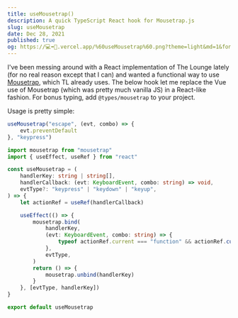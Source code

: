 ```yaml
---
title: useMousetrap()
description: A quick TypeScript React hook for Mousetrap.js
slug: useMousetrap
date: Dec 28, 2021
published: true
og: https://💻➡️📸.vercel.app/%60useMousetrap%60.png?theme=light&md=1&fontSize=100px&date=Dec%2029%2C%202021%0A
---
```


I've been messing around with a React implementation of The Lounge lately (for no real reason except that I can) and wanted a functional way to use [Mousetrap](https://craig.is/killing/mice), which TL already uses.  The below hook let me replace the Vue use of Mousetrap (which was pretty much vanilla JS) in a React-like fashion. For bonus typing, add `@types/mousetrap` to your project.

Usage is pretty simple:
```ts
useMousetrap("escape", (evt, combo) => {
	evt.preventDefault
}, "keypress")
```

```ts
import mousetrap from "mousetrap"
import { useEffect, useRef } from "react"

const useMousetrap = (
	handlerKey: string | string[],
	handlerCallback: (evt: KeyboardEvent, combo: string) => void,
	evtType?: "keypress" | "keydown" | "keyup",
) => {
	let actionRef = useRef(handlerCallback)

	useEffect(() => {
		mousetrap.bind(
			handlerKey,
			(evt: KeyboardEvent, combo: string) => {
				typeof actionRef.current === "function" && actionRef.current(evt, combo)
			},
			evtType,
		)
		return () => {
			mousetrap.unbind(handlerKey)
		}
	}, [evtType, handlerKey])
}

export default useMousetrap
```